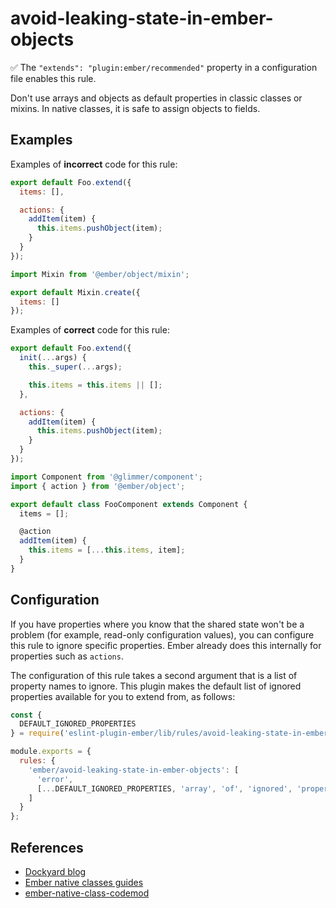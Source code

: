 # avoid-leaking-state-in-ember-objects

✅ The `"extends": "plugin:ember/recommended"` property in a configuration file enables this rule.

Don't use arrays and objects as default properties in classic classes or mixins. In native classes, it is safe to assign objects to fields.

## Examples

Examples of **incorrect** code for this rule:

```js
export default Foo.extend({
  items: [],

  actions: {
    addItem(item) {
      this.items.pushObject(item);
    }
  }
});
```

```js
import Mixin from '@ember/object/mixin';

export default Mixin.create({
  items: []
});
```

Examples of **correct** code for this rule:

```js
export default Foo.extend({
  init(...args) {
    this._super(...args);

    this.items = this.items || [];
  },

  actions: {
    addItem(item) {
      this.items.pushObject(item);
    }
  }
});
```

```js
import Component from '@glimmer/component';
import { action } from '@ember/object';

export default class FooComponent extends Component {
  items = [];

  @action
  addItem(item) {
    this.items = [...this.items, item];
  }
}
```

## Configuration

If you have properties where you know that the shared state won't be a problem (for example, read-only configuration values),
you can configure this rule to ignore specific properties. Ember already does this internally for properties such as `actions`.

The configuration of this rule takes a second argument that is a list of property names to ignore. This plugin makes the default
list of ignored properties available for you to extend from, as follows:

```js
const {
  DEFAULT_IGNORED_PROPERTIES
} = require('eslint-plugin-ember/lib/rules/avoid-leaking-state-in-ember-objects');

module.exports = {
  rules: {
    'ember/avoid-leaking-state-in-ember-objects': [
      'error',
      [...DEFAULT_IGNORED_PROPERTIES, 'array', 'of', 'ignored', 'properties']
    ]
  }
};
```

## References

- [Dockyard blog](https://dockyard.com/blog/2015/09/18/ember-best-practices-avoid-leaking-state-into-factories)
- [Ember native classes guides](https://guides.emberjs.com/release/upgrading/current-edition/native-classes/)
- [ember-native-class-codemod](https://github.com/ember-codemods/ember-native-class-codemod)

